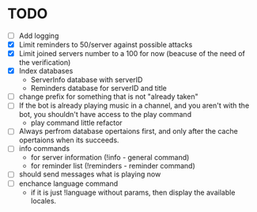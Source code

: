 # TODO

- [ ] Add logging
- [x] Limit reminders to 50/server against possible attacks
- [x] Limit joined servers number to a 100 for now (beacuse of the need of the verification)
- [x] Index databases
  - ServerInfo database with serverID
  - Reminders database for serverID and title
- [ ] change prefix for something that is not "already taken"
- [ ] If the bot is already playing music in a channel, and you aren't with the bot, you shouldn't have access to the play command
  - play command little refactor
- [ ] Always perfrom database opertaions first, and only after the cache opertaions when its succeeds.
- [ ] info commands
  - for server information (!info - general command)
  - for reminder list (!reminders - reminder command)
- [ ] should send messages what is playing now
- [ ] enchance language command
  - if it is just !language without params, then display the available locales.
